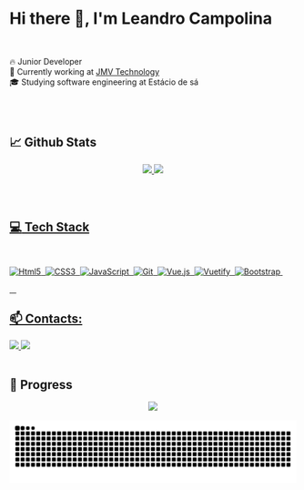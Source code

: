 # Hi there 👋, I'm Leandro Campolina

<br>

🔥 Junior Developer<br>
💼 Currently working at [JMV Technology](https://jmvtechnology.com/en/)<br>
🎓 Studying software engineering at Estácio de sá<br>


<br><br>

## :chart_with_upwards_trend: Github Stats
<div align="center">
<a href="https://github.com/leandrocampolina">
<img height="160em" src="https://github-readme-stats.vercel.app/api?username=leandrocampolina&theme=vue-dark&show_icons=true&hide_border=false&count_private=tru)"/>
<img height="160em" src="https://github-readme-stats.vercel.app/api/top-langs/?username=leandrocampolina&theme=vue-dark&show_icons=true&hide_border=false&layout=compact"/>
</div>

<br><br>
## :computer: Tech Stack
<br>

![Html5](https://img.shields.io/badge/HTML5-E34F26?style=for-the-badge&logo=html5&logoColor=white)&nbsp;
![CSS3](https://img.shields.io/badge/CSS3-1572B6?style=for-the-badge&logo=css3&logoColor=white)&nbsp;
![JavaScript](https://img.shields.io/badge/JavaScript-F7DF1E?style=for-the-badge&logo=javascript&logoColor=black)&nbsp;
![Git](https://img.shields.io/badge/Git-323330?style=for-the-badge&logo=git&logoColor=F7DF1E)&nbsp;
![Vue.js](https://img.shields.io/badge/Vue.js-35495E?style=for-the-badge&logo=vue.js&logoColor=4FC08D)&nbsp;
![Vuetify](https://img.shields.io/badge/Vuetify-35495E?style=for-the-badge&logo=vuetify&logoColor=4FC08D)&nbsp;
![Bootstrap](https://img.shields.io/badge/Bootstrap-563D7C?style=for-the-badge&logo=bootstrap&logoColor=white)&nbsp;

&nbsp;
&nbsp;

## 📫 Contacts:

<div> 
<a href="https://www.linkedin.com/in/leandro-campolina-583389123/" target="_blank"><img src="https://img.shields.io/badge/-Linkedin-0A66C2?style=for-the-badge&logo=linkedin&logoColor=white">
</a>
<a href = "mailto:contato.leandro.campolina@outlook.com"> <img src="https://img.shields.io/badge/Outlook-0078D4?style=for-the-badge&logo=microsoft-outlook&logoColor=white" target="_blank"></a>
</div>&nbsp;&nbsp;

## 🚀 Progress

<div align="center">
<a href="https://github.com/leandrocampolina">
<img height="160em" src="https://github-readme-streak-stats.herokuapp.com/?user=leandrocampolina&theme=vue-dark&hide_border=true"/>
</div>


![snake gif](https://github.com/leandrocampolina/leandrocampolina/blob/output/github-contribution-grid-snake.svg)
<!--
**leandrocampolina/leandrocampolina** is a ✨ _special_ ✨ repository because its `README.md` (this file) appears on your GitHub profile.

Here are some ideas to get you started:

- 🔭 I’m currently working on ...
- 🌱 I’m currently learning ...
- 👯 I’m looking to collaborate on ...
- 🤔 I’m looking for help with ...
- 💬 Ask me about ...
- 📫 How to reach me: ...
- 😄 Pronouns: ...
- ⚡ Fun fact: ...
-->
